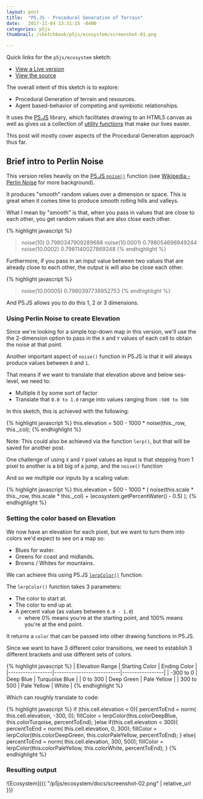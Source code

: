 ```yaml
---
layout: post
title:  "P5.JS - Procedural Generation of Terrain"
date:   2017-11-04 13:31:15 -0400
categories: p5js
thumbnail: /sketchbook/p5js/ecosystem/screenshot-01.png

---
```


Quick links for the `p5js/ecosystem` sketch:

  * [View a Live version][live-view]
  * [View the source][main-source]

The overall intent of this sketch is to explore:
  
  * Procedural Generation of terrain and resources.
  * Agent based-behavior of competing and symbiotic relationships.

It uses the [P5.JS][p5js-home] library, which facilitates drawing to an HTML5 canvas as well as gives us a collection of [utility functions][p5js-ref] that make our lives easier.

This post will mostly cover aspects of the Procedural Generation approach thus far.

## Brief intro to Perlin Noise

This version relies heavily on the [P5.JS `noise()`][p5js-ref-noise] function (see [Wikipedia - Perlin Noise][wikipedia-perlin] for more background).

It produces "smooth" random values over a dimension or space. This is great when it comes time to produce smooth rolling hills and valleys.

What I mean by "smooth" is that, when you pass in values that are close to each other, you get random values that are also close each other.

{% highlight javascript %}
> noise(10)
0.7980347909289686
> noise(10.0001)
0.798054696949244
> noise(10.0002)
0.7981140027869248
{% endhighlight %}

Furthermore, if you pass in an input value between two values that are already close to each other, the output is will also be close each other.

{% highlight javascript %}
> noise(10.00005)
0.7980397738952753
{% endhighlight %}

And P5.JS allows you to do this 1, 2 or 3 dimensions.

### Using Perlin Noise to create Elevation 

Since we're looking for a simple top-down map in this version, we'll use the the 2-dimension option to pass in the `X` and `Y` values of each cell to obtain the noise at that point.

Another important aspect of `noise()` function in P5.JS is that it will always produce values between `0` and `1`.

That means if we want to translate that elevation above and below sea-level, we need to:
* Multiple it by some sort of factor
* Translate that `0.0 to 1.0` range into values ranging from `-500 to 500`

In this sketch, this is achieved with the following:

{% highlight javascript %}
this.elevation = 500 - 1000 * noise(this._row, this._col);
{% endhighlight %}

Note: This could also be achieved via the function `lerp()`, but that will be saved for another post.

One challenge of using `X` and `Y` pixel values as input is that stepping from 1 pixel to another is a bit big of a jump, and the `noise()` function 

And so we multiple our inputs by a scaling value:

{% highlight javascript %}
this.elevation = 500 - 1000 *
  (
    noise(this.scale * this._row, this.scale * this._col)
    + (ecosystem.getPercentWater() - 0.5)
  );
{% endhighlight %}


### Setting the color based on Elevation

We now have an elevation for each pixel, but we want to turn them into colors we'd expect to see on a map so:
  
  * Blues for water.
  * Greens for coast and midlands.
  * Browns / Whites for mountains.
  
We can achieve this using P5.JS [`lerpColor()`][p5js-ref-lerpcolor] function.

The `lerpColor()` function takes 3 parameters:

  * The color to start at.
  * The color to end up at.
  * A percent value (as values between `0.0 - 1.0`) 
    * where 0% means you're at the starting point, and 100% means you're at the end point.

It returns a `color` that can be passed into other drawing functions in P5.JS.

Since we want to have 3 different color transitions, we need to establish 3 different brackets and use different sets of colors.

{% highlight javascript %}
| Elevation Range  | Starting Color            | Ending Color    |
|------------------|---------------------------|-----------------|
| -300 to 0        | Deep Blue                 | Turquoise Blue  |
| 0 to 300         | Deep Green                | Pale Yellow     |
| 300 to 500       | Pale Yellow               | White           |
{% endhighlight %}

Which can roughly translate to code:

{% highlight javascript %}
if (this.cell.elevation < 0){
  percentToEnd = norm( this.cell.elevation, -300, 0);
  fillColor = lerpColor(this.colorDeepBlue, this.colorTurqoise, percentToEnd);
}else if(this.cell.elevation < 300){
  percentToEnd = norm( this.cell.elevation, 0, 300);
  fillColor = lerpColor(this.colorDeepGreen, this.colorPaleYellow, percentToEnd);
} else{
  percentToEnd = norm( this.cell.elevation, 300, 500);
  fillColor = lerpColor(this.colorPaleYellow, this.colorWhite, percentToEnd);
}
{% endhighlight %}

### Resulting output

![Ecosystem]({{ "/p5js/ecosystem/docs/screenshot-02.png" | relative_url }})

[main-source]: https://github.com/brianhonohan/sketchbook/tree/master/p5js/ecosystem
[live-view]: /sketchbook/p5js/ecosystem/?seed=28918&cellWidth=5&percentWater=0.4
[wikipedia-perlin]: https://en.wikipedia.org/wiki/Perlin_noise/
[p5js-home]: https://p5js.org/
[p5js-ref]: https://p5js.org/reference/
[p5js-ref-noise]: https://p5js.org/reference/#/p5/noise
[p5js-ref-lerp]: https://p5js.org/reference/#/p5/lerp
[p5js-ref-lerpcolor]: https://p5js.org/reference/#/p5/lerpColor

